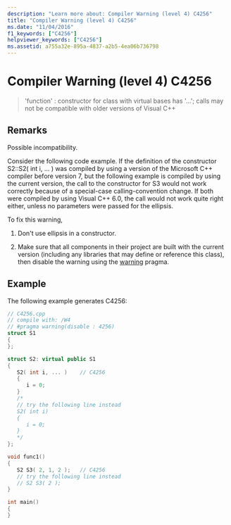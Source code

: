 ```yaml
---
description: "Learn more about: Compiler Warning (level 4) C4256"
title: "Compiler Warning (level 4) C4256"
ms.date: "11/04/2016"
f1_keywords: ["C4256"]
helpviewer_keywords: ["C4256"]
ms.assetid: a755a32e-895a-4837-a2b5-4ea06b736798
---
```

# Compiler Warning (level 4) C4256

> 'function' : constructor for class with virtual bases has '...'; calls may not be compatible with older versions of Visual C++

## Remarks

Possible incompatibility.

Consider the following code example. If the definition of the constructor S2::S2( int i, ... ) was compiled by using a version of the Microsoft C++ compiler before version 7, but the following example is compiled by using the current version, the call to the constructor for S3 would not work correctly because of a special-case calling-convention change. If both were compiled by using Visual C++ 6.0, the call would not work quite right either, unless no parameters were passed for the ellipsis.

To fix this warning,

1. Don't use ellipsis in a constructor.

1. Make sure that all components in their project are built with the current version (including any libraries that may define or reference this class), then disable the warning using the [warning](../../preprocessor/warning.md) pragma.

## Example

The following example generates C4256:

```cpp
// C4256.cpp
// compile with: /W4
// #pragma warning(disable : 4256)
struct S1
{
};

struct S2: virtual public S1
{
   S2( int i, ... )    // C4256
   {
      i = 0;
   }
   /*
   // try the following line instead
   S2( int i)
   {
      i = 0;
   }
   */
};

void func1()
{
   S2 S3( 2, 1, 2 );   // C4256
   // try the following line instead
   // S2 S3( 2 );
}

int main()
{
}
```
